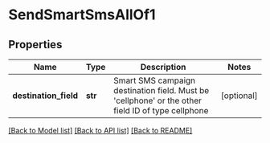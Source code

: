 # SendSmartSmsAllOf1

## Properties
Name | Type | Description | Notes
------------ | ------------- | ------------- | -------------
**destination_field** | **str** | Smart SMS campaign destination field. Must be &#39;cellphone&#39; or the other field ID of type                                 cellphone | [optional] 

[[Back to Model list]](../README.md#documentation-for-models) [[Back to API list]](../README.md#documentation-for-api-endpoints) [[Back to README]](../README.md)


